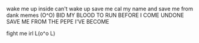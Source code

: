 wake me up inside
can't wake up
save me
cal my name and 
save me from dank memes
(O^O) 
BID MY BLOOD TO RUN 
BEFORE I COME UNDONE
SAVE ME FROM THE PEPE 
I'VE BECOME

fight me irl L(o^o L) 

